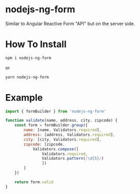 # nodejs-ng-form
Similar to Angular Reactive Form "API" but on the server side.

# How To Install
```bash
npm i nodejs-ng-form
```
or
```bash
yarn nodejs-ng-form
```

# Example
```javascript
import { formBuilder } from 'nodejs-ng-form'

function validate(name, address, city, zipcode) {
    const form = formBuilder.group({
        name: [name, Validators.required],
        address: [address, Validators.required],
        city: [city, Validators.required],
        zipcode: [zipcode,
            Validators.compose([
                Validators.required,
                Validators.pattern(/\d{5}/)
                ])
        ]
    })

    return form.valid
}
```
